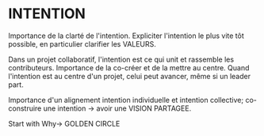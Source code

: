 # INTENTION

Importance de la clarté de l'intention. Expliciter l'intention le plus vite tôt possible, en particulier clarifier les VALEURS.

Dans un projet collaboratif, l'intention est ce qui unit et rassemble les contributeurs. Importance de la co-créer et de la mettre au centre. Quand l'intention est au centre d'un projet, celui peut avancer, même si un leader part.

Importance d'un alignement intention individuelle et intention collective; co-construire une intention -> avoir une VISION PARTAGEE.

Start with Why-> GOLDEN CIRCLE


